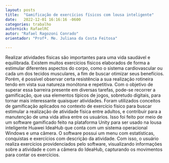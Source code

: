 ```yaml
---
layout: posts
title:  "Gamificação de exercícios físicos com lousa inteligente"
date:   2022-12-01 16:16:16 -0600
categories: trabalho
autornick: RafaelRC
autor: "Rafael Ragozoni Conrado"
orientador: "Profª. Me. Juliana da Costa Feitosa"

---
```


Realizar atividades físicas são importantes para uma vida saudável e equilibrada. Existem muitos exercícios físicos elaborados de forma a estimular diferentes aspectos do corpo, como o sistema cardiovascular ou cada um dos tecidos musculares, a fim de buscar otimizar seus benefícios. Porém, é possível observar certa resistência a sua realização rotineira tendo em vista sua natureza monótona e repetitiva. Com o objetivo de superar essa barreira presente em diversas tarefas, pode-se recorrer a gamificação, que usa elementos típicos de jogos, sobretudo digitais, para tornar mais interessante quaisquer atividades. Foram utilizados conceitos de gamificação aplicados no contexto de exercício físico para buscar estimular a realização de atividade física entre adultos, e contribuir para a manutenção de uma vida ativa entre os usuários. Isso foi feito por meio de um software gamificado feito na plataforma Unity para ser usado na lousa inteligente Huawei IdeaHub que conta com um sistema operacional Windows e uma câmera. O software possui um menu com estatísticas, conquistas e exercícios com descrição da atividade. Com isso, o usuário realiza exercícios providenciados pelo software, visualizando informações sobre a atividade e com a câmera do IdeaHub, capturando os movimentos para contar os exercícios.
